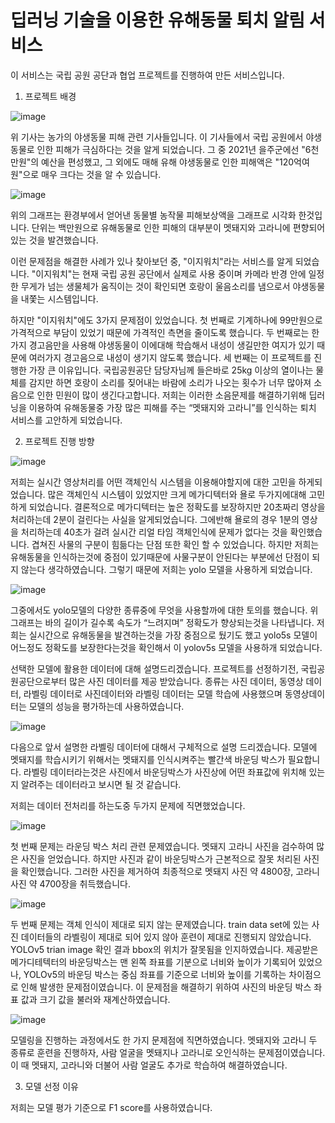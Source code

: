 # **딥러닝 기술을 이용한 유해동물 퇴치 알림  서비스**

이 서비스는 국립 공원 공단과 협업 프로젝트를 진행하여 만든 서비스입니다. 

1. 프로젝트 배경

![image](https://user-images.githubusercontent.com/86611917/175793065-b0c58bc6-4de2-4c05-a2ac-8139d738c12c.png)

위 기사는 농가의 야생동물 피해 관련 기사들입니다. 이 기사들에서 국립 공원에서 야생동물로 인한 피해가 극심하다는 것을 알게 되었습니다. 그 중 2021년 을주군에선 "6천만원"의 예산을 편성했고, 그 외에도 매해 유해 야생동물로 인한 피해액은 "120억여원"으로 매우 크다는 것을 알 수 있습니다.  

![image](https://user-images.githubusercontent.com/86611917/175792831-fd8545de-37ae-4722-bdf6-1c9e994cbd37.png)

위의 그래프는 환경부에서 얻어낸 동물별 농작물 피해보상액을 그래프로 시각화 한것입니다. 단위는 백만원으로 유해동물로 인한 피해의 대부분이 멧돼지와 고라니에 편향되어 있는 것을 발견했습니다.

이런 문제점을 해결한 사례가 있나 찾아보던 중, "이지워치"라는 서비스를 알게 되었습니다. "이지워치"는 현재 국립 공원 공단에서 실제로 사용 중이며 카메라 반경 안에 일정한 무게가 넘는 생물체가 움직이는 것이 확인되면 호랑이 울음소리를 냄으로서 야생동물을 내쫓는 시스템입니다.

하지만 "이지워치"에도 3가지 문제점이 있었습니다.
 첫 번째로 기계하나에 99만원으로 가격적으로 부담이 있었기 때문에 가격적인 측면을 줄이도록 했습니다. 
 두 번째로는 한가지 경고음만을 사용해 야생동물이 이에대해 학습해서 내성이 생길만한 여지가 있기 때문에 여러가지 경고음으로 내성이 생기지 않도록 했습니다. 
 세 번째는 이 프로젝트를 진행한 가장 큰 이유입니다. 국립공원공단 담당자님께 들은바로 25kg 이상의 열이나는 물체를 감지만 하면 호랑이 소리를 짖어내는 바람에 소리가 나오는 횟수가 너무 많아져 소음으로 인한 민원이 많이 생긴다고합니다. 저희는 이러한 소음문제를 해결하기위해 딥러닝을 이용하여 유해동물중 가장 많은 피해를 주는 “멧돼지와 고라니”를 인식하는 퇴치 서비스를 고안하게 되었습니다.
 
 2. 프로젝트 진행 방향
 
 ![image](https://user-images.githubusercontent.com/86611917/175793241-c6217fe1-9244-4ecc-b33c-7fb664d4a689.png)
 
 저희는 실시간 영상처리를 어떤 객체인식 시스템을 이용해야할지에 대한 고민을 하게되었습니다. 많은 객체인식 시스템이 있었지만 크게 메가디텍터와 욜로 두가지에대해 고민하게 되었습니다. 결론적으로 메가디텍터는 높은 정확도를 보장하지만 20초짜리 영상을 처리하는데 2분이 걸린다는 사실을 알게되었습니다. 그에반해 욜로의 경우 1분의 영상을 처리하는데 40초가 걸려 실시간 리얼 타임 객체인식에 문제가 없다는 것을 확인했습니다. 겹쳐진 사물의 구분이 힘듦다는 단점 또한 확인 할 수 있었습니다. 하지만 저희는 유해동물을 인식하는것에 중점이 있기때문에 사물구분이 안된다는 부분에선 단점이 되지 않는다 생각하였습니다. 그렇기 때문에 저희는 yolo 모델을 사용하게 되었습니다. 
 
 ![image](https://user-images.githubusercontent.com/86611917/175793255-ea6cdc62-7410-4255-98a2-90d0c9a198db.png)
 
 그중에서도 yolo모델의 다양한 종류중에 무엇을 사용할까에 대한 토의를 했습니다. 위 그래프는 바의 길이가 길수록 속도가 “느려지며” 정확도가 향상되는것을 나타냅니다. 저희는 실시간으로 유해동물을 발견하는것을 가장 중점으로 뒀기도 했고 yolo5s 모델이 어느정도 정확도를 보장한다는것을 확인해서 이 yolov5s 모델을 사용하개 되었습니다.
 
 선택한 모델에 활용한 데이터에 대해 설명드리겠습니다.
 프로젝트를 선정하기전, 국립공원공단으로부터 많은 사진 데이터를 제공 받았습니다. 종류는 사진 데이터, 동영상 데이터, 라벨링 데이터로 사진데이터와 라벨링 데이터는 모델 학습에 사용했으며 동영상데이터는 모델의 성능을 평가하는데 사용하였습니다. 

![image](https://user-images.githubusercontent.com/86611917/175793445-13ed3f0b-d1e1-42fc-89b5-5292edb7bbf5.png)

다음으로 앞서 설명한 라벨링 데이터에 대해서 구체적으로 설명 드리겠습니다. 모델에 멧돼지를 학습시키기 위해서는 멧돼지를 인식시켜주는 빨간색 바운딩 박스가 필요합니다. 라벨링 데이터라는것은 사진에서 바운딩박스가 사진상에 어떤 좌표값에 위치해 있는지 알려주는 데이터라고 보시면 될 것 같습니다.

저희는 데이터 전처리를 하는도중 두가지 문제에 직면했었습니다.

![image](https://user-images.githubusercontent.com/86611917/175793731-65b8435d-09e8-4f4a-ac05-db0b5f76a1e9.png)

첫 번째 문제는 라운딩 박스 처리 관련 문제였습니다. 멧돼지 고라니 사진을 검수하여 많은 사진을 얻었습니다. 하지만 사진과 같이 바운딩박스가 근본적으로 잘못 처리된 사진을 확인했습니다. 그러한 사진을 제거하여 최종적으로 멧돼지 사진 약 4800장, 고라니 사진 약 4700장을 취득했습니다.

![image](https://user-images.githubusercontent.com/86611917/175793725-c7faf075-ba6d-4c47-be7e-6728c0c80067.png)


두 번째 문제는 객체 인식이 제대로 되지 않는 문제였습니다. train data set에 있는 사진 데이터들의 라벨링이 제대로 되어 있지 않아 훈련이 제대로 진행되지 않았습니다. YOLOv5 trian image 확인 결과 bbox의 위치가 잘못됨을 인지하였습니다. 제공받은 메가디테텍터의 바운딩박스는 맨 왼쪽 좌표를 기분으로 너비와 높이가 기록되어 있었으나, YOLOv5의 바운딩 박스는 중심 좌표를 기준으로 너비와 높이를 기록하는 차이점으로 인해 발생한 문제점이였습니다. 이 문제점을 해결하기 위하여 사진의 바운딩 박스 좌표 값과 크기 값을 불러와 재계산하였습니다. 

![image](https://user-images.githubusercontent.com/86611917/175793666-f949ff9a-efca-4040-b809-69f6a4ede02b.png)

모델링을 진행하는 과정에서도 한 가지 문제점에 직면하였습니다. 멧돼지와 고라니 두 종류로 훈련을 진행하자, 사람 얼굴을 멧돼지나 고라니로 오인식하는 문제점이였습니다. 이 때 멧돼지, 고라니와 더불어 사람 얼굴도 추가로 학습하여 해결하였습니다.

3. 모델 선정 이유

저희는 모델 평가 기준으로 F1 score를 사용하였습니다. 


